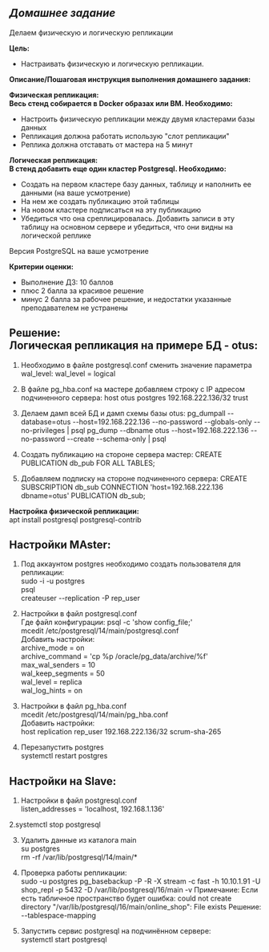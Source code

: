 ## *Домашнее задание*  
Делаем физическую и логическую репликации  

**Цель:**  
* Настраивать физическую и логическую репликации.


**Описание/Пошаговая инструкция выполнения домашнего задания:**  

**Физическая репликация:**  
**Весь стенд собирается в Docker образах или ВМ. Необходимо:**    

* Настроить физическую репликации между двумя кластерами базы данных  
* Репликация должна работать использую "слот репликации"  
* Реплика должна отставать от мастера на 5 минут  

**Логическая репликация:**  
**В стенд добавить еще один кластер Postgresql. Необходимо:**    

* Создать на первом кластере базу данных, таблицу и наполнить ее данными (на ваше усмотрение)  
* На нем же создать публикацию этой таблицы  
* На новом кластере подписаться на эту публикацию  
* Убедиться что она среплицировалась. Добавить записи в эту таблицу на основном сервере и убедиться, что они видны на логической реплике    

Версия PostgreSQL на ваше усмотрение


**Критерии оценки:**  
* Выполнение ДЗ: 10 баллов  
* плюс 2 балла за красивое решение  
* минус 2 балла за рабочее решение, и недостатки указанные преподавателем не устранены  

**Решение:**  
Логическая репликация на примере БД - otus:
-------------------------------------------
1. Необходимо в файле postgresql.conf сменить значение параметра wal_level:
wal_level = logical

2. В файле pg_hba.conf на мастере добавляем строку с IP адресом подчиненного сервера:
host otus postgres 192.168.222.136/32 trust

3. Делаем дамп всей БД и дамп схемы базы otus:
pg_dumpall --database=otus --host=192.168.222.136 --no-password --globals-only --no-privileges | psql
pg_dump --dbname otus --host=192.168.222.136 --no-password --create --schema-only | psql

4. Cоздать публикацию на стороне сервера мастер:
CREATE PUBLICATION db_pub FOR ALL TABLES;

5. Добавляем подписку на стороне подчиненного сервера:
CREATE SUBSCRIPTION db_sub CONNECTION 'host=192.168.222.136 dbname=otus' PUBLICATION db_sub;

**Настройка физической репликации:**  
apt install postgresql postgresql-contrib  

Настройки MAster:  
-----------------  
1. Под аккаунтом postgres необходимо создать пользователя для репликации:  
sudo -i -u postgres  
psql  
createuser --replication -P rep_user  

2. Настройки в файл postgresql.conf  
Где файл конфигурации: psql -c 'show config_file;'  
mcedit /etc/postgresql/14/main/postgresql.conf  
Добавить настройки:  
archive_mode = on                 
archive_command = 'cp %p /oracle/pg_data/archive/%f'   
max_wal_senders = 10              
wal_keep_segments = 50            
wal_level = replica                       
wal_log_hints = on  

3. Настройки в файл pg_hba.conf  
mcedit /etc/postgresql/14/main/pg_hba.conf  
Добавить настройки:  
host replication rep_user 192.168.222.136/32 scrum-sha-265  

4. Перезапустить postgres  
systemctl restart postgres  

Настройки на Slave:  
-------------------  
1. Настройки в файл postgresql.conf  
listen_addresses = 'localhost, 192.168.1.136'  

2.systemctl stop postgresql  

3. Удалить данные из каталога main  
su postgres  
rm -rf /var/lib/postgresql/14/main/*  

4. Проверка работы репликации:  
sudo -u postgres pg_basebackup -P -R -X stream -c fast -h 10.10.1.91 -U shop_repl -p 5432 -D /var/lib/postgresql/16/main -v
Примечание:
Если есть табличное пространство будет ошибка:  could not create directory "/var/lib/postgresql/16/main/online_shop": File exists
Решение: --tablespace-mapping  

6. Запустить сервис postgresql на подчинённом сервере:  
systemctl start postgresql


